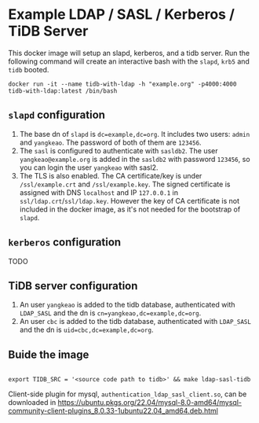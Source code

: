 # Example LDAP / SASL / Kerberos / TiDB Server

This docker image will setup an slapd, kerberos, and a tidb server. Run the following command will create an interactive bash with the `slapd`, `krb5` and `tidb` booted.

```
docker run -it --name tidb-with-ldap -h "example.org" -p4000:4000 tidb-with-ldap:latest /bin/bash
```

## `slapd` configuration

1. The base dn of `slapd` is `dc=example,dc=org`. It includes two users: `admin` and `yangkeao`. The password of both of them are `123456`.
2. The `sasl` is configured to authenticate with `sasldb2`. The user `yangkeao@example.org` is added in the `sasldb2` with password `123456`, so you can login the user `yangkeao` with sasl2.
3. The TLS is also enabled. The CA certificate/key is under `/ssl/example.crt` and `/ssl/example.key`. The signed certificate is assigned with DNS `localhost` and IP `127.0.0.1` in `ssl/ldap.crt`/`ssl/ldap.key`. However the key of CA certificate is not included in the docker image, as it's not needed for the bootstrap of `slapd`.

## `kerberos` configuration

TODO

## TiDB server configuration

1. An user `yangkeao` is added to the tidb database, authenticated with `LDAP_SASL` and the dn is `cn=yangkeao,dc=example,dc=org`.
2. An user `cbc` is added to the tidb database, authenticated with `LDAP_SASL` and the dn is `uid=cbc,dc=example,dc=org`.

## Buide the image

```

export TIDB_SRC = '<source code path to tidb>' && make ldap-sasl-tidb
```

Client-side plugin for mysql, `authentication_ldap_sasl_client.so`, can be downloaded in https://ubuntu.pkgs.org/22.04/mysql-8.0-amd64/mysql-community-client-plugins_8.0.33-1ubuntu22.04_amd64.deb.html
